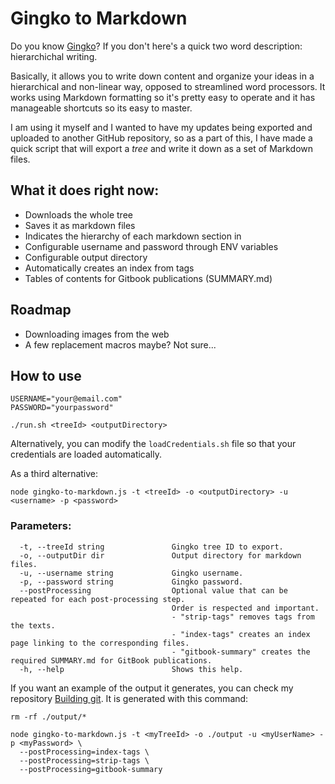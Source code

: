 # Gingko to Markdown

Do you know [Gingko](https://gingkoapp.com/)? If you don't here's a quick two word description: hierarchichal writing.

Basically, it allows you to write down content and organize your ideas in a hierarchical and non-linear way, opposed to streamlined word processors. It works using Markdown formatting so it's pretty easy to operate and it has manageable shortcuts so its easy to master.

I am using it myself and I wanted to have my updates being exported and uploaded to another GitHub repository, so as a part of this, I have made a quick script that will export a _tree_ and write it down as a set of Markdown files.

## What it does right now:

- Downloads the whole tree
- Saves it as markdown files
- Indicates the hierarchy of each markdown section in 
- Configurable username and password through ENV variables
- Configurable output directory
- Automatically creates an index from tags
- Tables of contents for Gitbook publications (SUMMARY.md)

## Roadmap

- Downloading images from the web
- A few replacement macros maybe? Not sure...

## How to use

```console
USERNAME="your@email.com"
PASSWORD="yourpassword"

./run.sh <treeId> <outputDirectory>
```

Alternatively, you can modify the `loadCredentials.sh` file so that your credentials are loaded automatically.

As a third alternative:

```console
node gingko-to-markdown.js -t <treeId> -o <outputDirectory> -u <username> -p <password>
```

### Parameters:

```console
  -t, --treeId string               Gingko tree ID to export.
  -o, --outputDir dir               Output directory for markdown files.
  -u, --username string             Gingko username.
  -p, --password string             Gingko password.
  --postProcessing                  Optional value that can be repeated for each post-processing step.
                                    Order is respected and important.
                                    - "strip-tags" removes tags from the texts.
                                    - "index-tags" creates an index page linking to the corresponding files.
                                    - "gitbook-summary" creates the required SUMMARY.md for GitBook publications.
  -h, --help                        Shows this help.
```

If you want an example of the output it generates, you can check my repository [Building git](https://github.com/AlphaGit/building-git). It is generated with this command:

```console
rm -rf ./output/*

node gingko-to-markdown.js -t <myTreeId> -o ./output -u <myUserName> -p <myPassword> \
  --postProcessing=index-tags \
  --postProcessing=strip-tags \
  --postProcessing=gitbook-summary
```